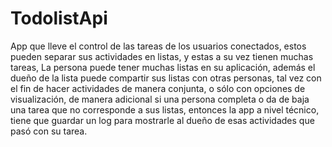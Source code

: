 # TodolistApi
App que lleve el control de las tareas de los usuarios conectados, estos pueden separar sus actividades en listas, y estas a su vez tienen muchas tareas, La persona puede tener muchas listas en su aplicación, además el dueño de la lista puede compartir sus listas con otras personas, tal vez con el fin de hacer actividades de manera conjunta, o sólo con opciones de visualización, de manera adicional si una persona completa o da de baja una tarea que no corresponde a sus listas, entonces la app a nivel técnico, tiene que guardar un log para mostrarle al dueño de esas actividades que pasó con su tarea.
